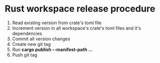 # Rust workspace release procedure
1. Read existing version from crate's toml file
2. Increment version in all workspace's crate's toml files and it's dependencies
3. Commit all version changes
4. Create new git tag
5. Run **cargo publish --manifest-path …**
6. Push git tag

